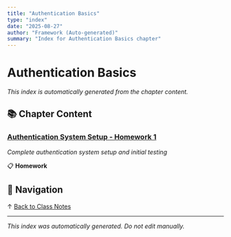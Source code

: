 ```yaml
---
title: "Authentication Basics"
type: "index"
date: "2025-08-27"
author: "Framework (Auto-generated)"
summary: "Index for Authentication Basics chapter"
---
```


# Authentication Basics

*This index is automatically generated from the chapter content.*

## 📚 Chapter Content

### [Authentication System Setup - Homework 1](01_homework_auth_setup.md)
*Complete authentication system setup and initial testing*

📋 **Homework**

## 🧭 Navigation

↑ [Back to Class Notes](../00_master_index.md)

---

*This index was automatically generated. Do not edit manually.*